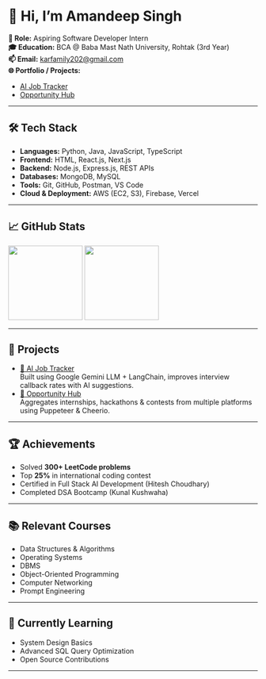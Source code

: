 # 👋 Hi, I’m Amandeep Singh

**💼 Role:** Aspiring Software Developer Intern  
**🎓 Education:** BCA @ Baba Mast Nath University, Rohtak (3rd Year)  
**📫 Email:** karfamily202@gmail.com  
**🌐 Portfolio / Projects:**  
- [AI Job Tracker](https://job-tracker-nine-henna.vercel.app/)  
- [Opportunity Hub](https://opportunity-hub-nine.vercel.app/)  

---

## 🛠️ Tech Stack

- **Languages:** Python, Java, JavaScript, TypeScript  
- **Frontend:** HTML, React.js, Next.js  
- **Backend:** Node.js, Express.js, REST APIs  
- **Databases:** MongoDB, MySQL  
- **Tools:** Git, GitHub, Postman, VS Code  
- **Cloud & Deployment:** AWS (EC2, S3), Firebase, Vercel  

---

## 📈 GitHub Stats

<p align="left">
  <img src="https://github-readme-stats.vercel.app/api?username=Amandeep732&show_icons=true&theme=radical" height="150"/>
  <img src="https://github-readme-stats.vercel.app/api/top-langs/?username=Amandeep732&layout=compact&theme=radical" height="150"/>
</p>

---

## 🔭 Projects

- [🧠 AI Job Tracker](https://job-tracker-nine-henna.vercel.app/)  
  Built using Google Gemini LLM + LangChain, improves interview callback rates with AI suggestions.  
- [🚀 Opportunity Hub](https://opportunity-hub-nine.vercel.app/)  
  Aggregates internships, hackathons & contests from multiple platforms using Puppeteer & Cheerio.

---

## 🏆 Achievements

- Solved **300+ LeetCode problems**  
- Top **25%** in international coding contest  
- Certified in Full Stack AI Development (Hitesh Choudhary)  
- Completed DSA Bootcamp (Kunal Kushwaha)

---

## 📚 Relevant Courses

- Data Structures & Algorithms  
- Operating Systems  
- DBMS  
- Object-Oriented Programming  
- Computer Networking  
- Prompt Engineering

---

## 🚀 Currently Learning

- System Design Basics  
- Advanced SQL Query Optimization  
- Open Source Contributions

---


